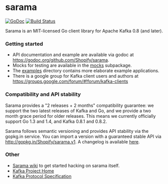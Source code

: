 sarama
======

[![GoDoc](https://godoc.org/github.com/Shopify/sarama?status.png)](https://godoc.org/github.com/Shopify/sarama)
[![Build Status](https://travis-ci.org/Shopify/sarama.svg?branch=master)](https://travis-ci.org/Shopify/sarama)

Sarama is an MIT-licensed Go client library for Apache Kafka 0.8 (and later).

### Getting started

- API documentation and example are available via godoc at https://godoc.org/github.com/Shopify/sarama.
- Mocks for testing are available in the [mocks](./mocks) subpackage.
- The [examples](./examples) directory contains more elaborate example applications.
- There is a google group for Kafka client users and authors at https://groups.google.com/forum/#!forum/kafka-clients

### Compatibility and API stability

Sarama provides a "2 releases + 2 months" compatibility guarantee: we support the two latest releases of Kafka
and Go, and we provide a two month grace period for older releases. This means we currently officially
support Go 1.3 and 1.4, and Kafka 0.8.1 and 0.8.2.

Sarama follows semantic versioning and provides API stability via the gopkg.in service.
You can import a version with a guaranteed stable API via http://gopkg.in/Shopify/sarama.v1.
A changelog is available [here](CHANGELOG.md).

### Other

* [Sarama wiki](https://github.com/Shopify/sarama/wiki) to get started hacking on sarama itself.
* [Kafka Project Home](https://kafka.apache.org/)
* [Kafka Protocol Specification](https://cwiki.apache.org/confluence/display/KAFKA/A+Guide+To+The+Kafka+Protocol)
